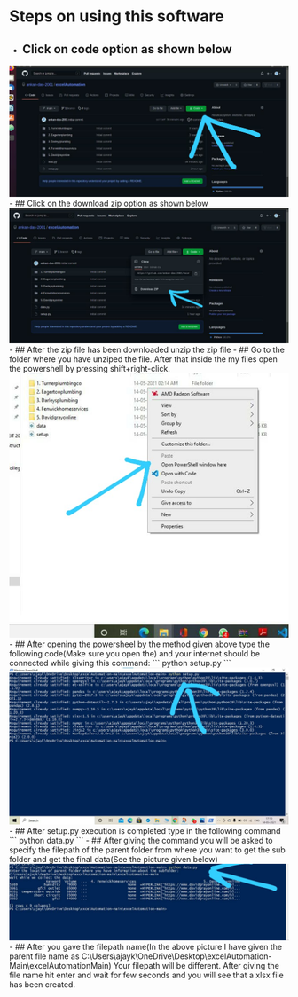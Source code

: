 # **Steps on using this software**

- ## Click on code option as shown below
<img src="pictures/code.jpeg"/>
- ## Click on the download zip option as shown below
<img src="pictures/download.jpeg"/>
- ## After the zip file has been downloaded unzip the zip file
- ## Go to the folder where you have unziped the file. After that inside the my files open the powershell by pressing shift+right-click.
<img src="pictures/power.jpeg"/>
- ## After opening the powersheel by the method given above type the following code(Make sure you open the) and your internet should be connected while giving this command:
```
python setup.py
```
<img src="pictures/cut1.jpeg"/>
- ## After setup.py execution is completed type in the following command
```
python data.py
```
- ## After giving the command you will be asked to specify the filepath of the parent folder from where you want to get the sub folder and get the final data(See the picture given below)
<img src="pictures/cut2.jpeg"/>
- ## After you gave the filepath name(In the above picture I have given the parent file name as C:\Users\ajayk\OneDrive\Desktop\excelAutomation-Main\excelAutomationMain) Your filepath will be different. After giving the file name hit enter and wait for few seconds and you will see that a xlsx file has been created.

